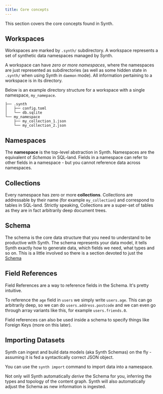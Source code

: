 ```yaml
---
title: Core concepts
---
```


This section covers the core concepts found in Synth.

## Workspaces

Workspaces are marked by `.synth/` subdirectory. A workspace represents a set of synthetic data namespaces managed by
Synth.

A workspace can have *zero or more namespaces*, where the namespaces are just represented as subdirectories (as well as
some hidden state in `.synth/` when using Synth in `daemon` mode). All information pertaining to a workspace is in its
directory.

Below is an example directory structure for a workspace with a single namespace, `my_namepace`.

```
├── .synth
│   ├── config.toml
│   └── db.sqlite
└── my_namespace
    ├── my_collection_1.json
    └── my_collection_2.json
``` 

## Namespaces

The **namespace** is the top-level abstraction in Synth. Namespaces are the equivalent of *Schemas* in SQL-land. Fields
in a namespace can refer to other fields in a namespace - but you cannot reference data across namespaces.

## Collections

Every namespace has zero or more **collections**. Collections are addressable by their name (for
example `my_collection`) and correspond to tables in SQL-land. Strictly speaking, Collections are a super-set of tables
as they are in fact arbitrarily deep document trees.

## Schema

The schema is the core data structure that you need to understand to be productive with Synth. The schema represents
your data model, it tells Synth exactly how to generate data, which fields we need, what types and so on. This is a
little involved so there is a section devoted to just the [Schema](schema.md)

## Field References

Field References are a way to reference fields in the Schema. It's pretty intuitive.

To reference the `age` field in `users` we simply write `users.age`. This can go arbitrarily deep, so we can
do `users.address.postcode` and we can even go through array variants like this, for example `users.friends.0`.

Field references can also be used inside a schema to specify things like Foreign Keys (more on this later).

## Importing Datasets

Synth can ingest and build data models (aka Synth Schemas) on the fly - assuming it is fed a syntactically correct JSON
object.

You can use the `synth import` command to import data into a namespace.

Not only will Synth automatically *derive* the Schema for you, inferring the types and topology of the content graph.
Synth will also automatically adjust the Schema as new information is ingested.

